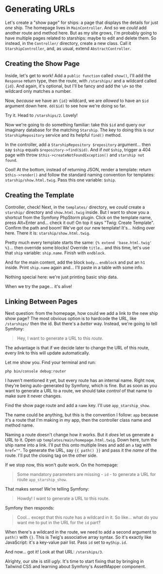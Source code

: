 # Generating URLs

Let's create a "show page" for ships: a page that displays the details for just *one*
ship. The homepage lives in `MainController`. And so we *could* add another route
and method here. But as my site grows, I'm probably going to have multiple pages
related to starships: maybe to edit and delete them. So instead, in the `Controller/`
directory, create a new class. Call it `StarshipController`, and, as usual, extend
`AbstractController`.

## Creating the Show Page

Inside, let's get to work! Add a `public function` called `show()`, I'll add
the `Response` return type, then the route, with `/starships/` and a wildcard
called `{id}`. And again, it's optional, but I'll be fancy and add the `\d+` so
the wildcard only matches a number.

Now, *because* we have an `{id}` wildcard, we are *allowed* to have an `$id` argument
down here. `dd($id)` to see how we're doing so far.

Try it. Head to `/starships/2`. Lovely!

Now we're going to do something familiar: take this `$id` and query our imaginary
database for the matching `Starship`. The key to doing this is our `StarshipRepository`
service and its helpful `find()` method.

In the controller, add a `StarshipRepository $repository` argument... then say
`$ship` equals `$repository->find($id)`. And if *not* `$ship`, trigger a
404 page with throw `$this->createNotFoundException()` and `starship not found`.

Cool! At the bottom, instead of returning JSON, render a template: return
`$this->render()` and follow the standard naming convention for templates:
`starship/show.html.twig`. Pass this one variable: `$ship`.

## Creating the Template

Controller, check! Next, in the `templates/` directory, we *could* create a
`starship/` directory and `show.html.twig` inside. But I want to show you a
shortcut from the Symfony PhpStorm plugin. Click on the template name, press
Alt+Enter and... check it out! On top it says "Twig: Create Template". Confirm the
path and boom! We've got our new template! It's... hiding over here. There it is:
`starship/show.html.twig`.

Pretty much every template starts the same: `{% extend 'base.html.twig' %}`...
then override some blocks! Override `title`... and this time, let's use that
`ship` variable: `ship.name`. Finish with `endblock`.

And for the main content, add the block `body`... `endblock` and put an `h1`
inside. Print `ship.name` again and... I'll paste in a table with some info.

Nothing special here: we're just printing basic ship data.

When we try the page... it's alive!

## Linking Between Pages

Next question: from the homepage, how could we add a link *to* the new ship show page?
The most obvious option is to hardcode the URL, like `/starships/` then the id.
But there's a *better* way. Instead, we're going to tell Symfony:

> Hey, I want to generate a URL to this *route*.

The advantage is that if we decide later to change the URL of this route, every
link to this will update automatically.

Let me show you. Find your terminal and run:

```terminal
php bin/console debug:router
```

I haven't mentioned it yet, but every route has an internal name. Right now, they're
being auto-generated by Symfony, which is fine. But as soon as you want to generate
a URL to a route, we should take *control* of that name to make sure it never
changes.

Find the show page route and add a `name` key. I'll use `app_starship_show`.

The name could be anything, but this is the convention I follow: `app` because it's
a route that I'm making in my app, then the controller class name and method name.

Naming a route doesn't change how it works. But it *does* let us generate a URL
to it. Open up `templates/main/homepage.html.twig`. Down here, turn the ship
name into a link. I'll put this onto multiple lines and add an `a` tag with
`href=""`. To generate the URL, say `{{ path() }}` and pass it the *name* of the
route. I'll put the closing tag on the other side.

If we stop now, this won't *quite* work. On the homepage:

> Some mandatory parameters are missing - `id` - to generate a URL for route
> `app_starship_show`.

That makes sense! We're telling Symfony:

> Howdy! I want to generate a URL to this route.

Symfony then responds:

> Cool... except that this route has a wildcard in it. So like... what do you
> want me to put in the URL for the `id` part? 

When there's a wildcard in the route, we need to add a second argument to `path()`
with `{}`. This is Twig's associative array syntax. So it's exactly like JavaScript:
it's a key-value pair list. Pass `id` set to `myShip.id`.

And now... got it! Look at that URL: `/starships/3`.

Alrighty, our site is still *ugly*. It's time to start fixing that by bringing in
Tailwind CSS and learning about Symfony's AssetMapper component.
